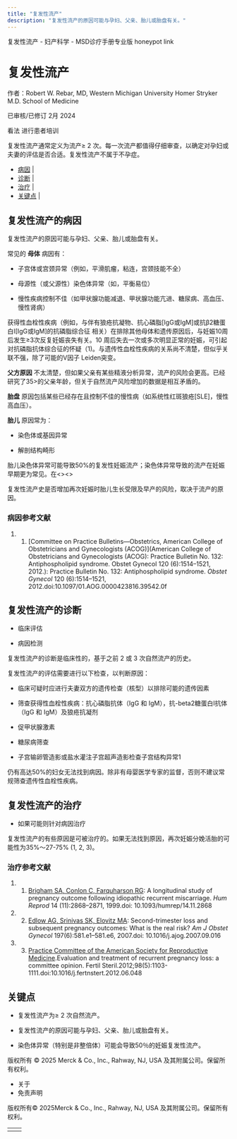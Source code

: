 ```yaml
---
title: "复发性流产"
description: "复发性流产的原因可能与孕妇、父亲、胎儿或胎盘有关。"
---
```


﻿复发性流产 \- 妇产科学 \- MSD诊疗手册专业版 honeypot link

# 复发性流产

作者：Robert W. Rebar, MD, Western Michigan University Homer Stryker M.D. School of Medicine

已审核/已修订 2月 2024

看法 进行患者培训

复发性流产通常定义为流产≥ 2 次。每一次流产都值得仔细审查，以确定对孕妇或夫妻的评估是否合适。复发性流产不属于不孕症。

- [病因](#病因_v73504955_zh) \|
- [诊断](#诊断_v73504991_zh) \|
- [治疗](#治疗_v73505014_zh) \|
- [关键点](#关键点_v73505034_zh) \|

## 复发性流产的病因

复发性流产的原因可能与孕妇、父亲、胎儿或胎盘有关。

常见的 **母体** 病因有：

- 子宫体或宫颈异常（例如，平滑肌瘤，粘连，宫颈技能不全）

- 母源性（或父源性）染色体异常（如，平衡易位）

- 慢性疾病控制不佳（如甲状腺功能减退、甲状腺功能亢进、糖尿病、高血压、慢性肾病）


获得性血栓性疾病（例如，与伴有狼疮抗凝物、抗心磷脂\[IgG或IgM\]或抗β2糖蛋白I\[IgG或IgM\]的抗磷脂综合征 相关）在排除其他母体和遗传原因后，与妊娠10周后发生≥3次反复妊娠丧失有关。10 周后失去一次或多次明显正常的妊娠，可引起对抗磷脂抗体综合征的怀疑（1)。与遗传性血栓性疾病的关系尚不清楚，但似乎关联不强，除了可能的V因子 Leiden突变。

**父方原因** 不太清楚，但如果父亲有某些精液分析异常，流产的风险会更高。已经研究了35>的父亲年龄，但关于自然流产风险增加的数据是相互矛盾的。

**胎盘** 原因包括某些已经存在且控制不佳的慢性病（如系统性红斑狼疮\[SLE\]，慢性高血压）。

**胎儿** 原因常为：

- 染色体或基因异常

- 解剖结构畸形


胎儿染色体异常可能导致50%的复发性妊娠流产；染色体异常导致的流产在妊娠早期更为常见。在<><>

复发性流产史是否增加再次妊娠时胎儿生长受限及早产的风险，取决于流产的原因。

### 病因参考文献

1. 1. [Committee on Practice Bulletins—Obstetrics, American College of Obstetricians and Gynecologists (ACOG)](American College of Obstetricians and Gynecologists (ACOG): Practice Bulletin No. 132: Antiphospholipid syndrome. Obstet Gynecol 120 (6):1514–1521, 2012.): Practice Bulletin No. 132: Antiphospholipid syndrome. _Obstet Gynecol_ 120 (6):1514–1521, 2012.doi:10.1097/01.AOG.0000423816.39542.0f


## 复发性流产的诊断

- 临床评估

- 病因检测


复发性流产的诊断是临床性的，基于之前 2 或 3 次自然流产的历史。

复发性流产的评估需要进行以下检查，以判断原因：

- 临床可疑时应进行夫妻双方的遗传检查（核型）以排除可能的遗传因素

- 筛查获得性血栓性疾病：抗心磷脂抗体（IgG 和 IgM），抗-beta2糖蛋白I抗体（IgG 和 IgM）及狼疮抗凝剂

- 促甲状腺激素

- 糖尿病筛查

- 子宫输卵管造影或盐水灌注子宫超声造影检查子宫结构异常1


仍有高达50%的妇女无法找到病因。除非有母婴医学专家的监督，否则不建议常规筛查遗传性血栓性疾病。

## 复发性流产的治疗

- 如果可能则针对病因治疗


复发性流产的有些原因是可被治疗的。如果无法找到原因，再次妊娠分娩活胎的可能性为35%～27-75% (1, 2, 3)。

### 治疗参考文献

1. 1. [Brigham SA, Conlon C, Farquharson RG](https://pubmed.ncbi.nlm.nih.gov/10548638/): A longitudinal study of pregnancy outcome following idiopathic recurrent miscarriage. _Hum Reprod_ 14 (11):2868–2871, 1999.doi: 10.1093/humrep/14.11.2868

2. 2. [Edlow AG, Srinivas SK, Elovitz MA](https://pubmed.ncbi.nlm.nih.gov/18060941/): Second-trimester loss and subsequent pregnancy outcomes: What is the real risk? _Am J Obstet Gynecol_ 197(6):581.e1–581.e6, 2007.doi: 10.1016/j.ajog.2007.09.016

3. 3. [Practice Committee of the American Society for Reproductive Medicine](https://pubmed.ncbi.nlm.nih.gov/22835448/).Evaluation and treatment of recurrent pregnancy loss: a committee opinion. Fertil Steril.2012;98(5):1103-1111.doi:10.1016/j.fertnstert.2012.06.048


## 关键点

- 复发性流产为≥ 2 次自然流产。

- 复发性流产的原因可能与孕妇、父亲、胎儿或胎盘有关。

- 染色体异常（特别是非整倍体）可能会导致50％的妊娠复发性流产。




版权所有 © 2025
Merck & Co., Inc., Rahway, NJ, USA 及其附属公司。保留所有权利。

- 关于
- 免责声明

版权所有© 2025Merck & Co., Inc., Rahway, NJ, USA 及其附属公司。保留所有权利。

|     |     |
| --- | --- |
|  |  |